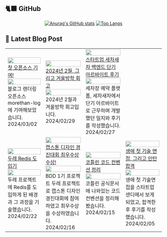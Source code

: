 

## 🐈‍⬛ GitHub

<div align = "center">
  
[![Anurag's GitHub stats](https://github-readme-stats.vercel.app/api?username=shkisme&rank_icon=github&include_all_commits=true&count_private=true&show_icons=true&theme=shades-of-purple&show=reviews,discussions_started,discussions_answered,prs_merged,prs_merged_percentage)](https://github.com/anuraghazra/github-readme-stats) 
[![Top Langs](https://github-readme-stats.vercel.app/api/top-langs/?username=shkisme&layout=donut&theme=shades-of-purple&langs_count=6&private=true&exclude_repo=Embedded-term)](https://github.com/anuraghazra/github-readme-stats)
  
</div>



## 📝 Latest Blog Post
<table><tbody><tr>

<td>
    <a href="https://shkisme.vercel.app/my-first-open-source-contribution">
        <img width="100%" src="https://www.notion.so/image/https%3A%2F%2Fprod-files-secure.s3.us-west-2.amazonaws.com%2Fb3f19c7d-afbd-41bb-a565-6804c04eb34f%2F7599a78d-0764-404e-8e31-a3bcce88070f%2FUntitled.png?table=block&id=1164db20-2210-4be5-90f3-d3c1be58b2f8&cache=v2"/><br/>
        <div>첫 오픈소스 기여!</div>
    </a>
    <div><div><img src="https://www.notion.so/image/https%3A%2F%2Fprod-files-secure.s3.us-west-2.amazonaws.com%2Fb3f19c7d-afbd-41bb-a565-6804c04eb34f%2F7599a78d-0764-404e-8e31-a3bcce88070f%2FUntitled.png?table=block&amp;id=1164db20-2210-4be5-90f3-d3c1be58b2f8&amp;cache=v2" style="width: 100%;" /><div>블로그 렌더링 오픈소스 morethan-log에 기여해보았습니다.</div></div></div>
    <div>2024/03/02</div>
</td>

<td>
    <a href="https://shkisme.vercel.app/2024-02-log">
        <img width="100%" src="https://og-image-korean.vercel.app/"/><br/>
        <div>2024년 2월, 그리고 겨울방학 회고</div>
    </a>
    <div><div><img src="https://og-image-korean.vercel.app/" style="width: 100%;" /><div>2024년 2월과 겨울방학 회고입니다.</div></div></div>
    <div>2024/02/29</div>
</td>

<td>
    <a href="https://shkisme.vercel.app/wash-car-new-car-part-time-job">
        <img width="100%" src="https://www.notion.so/image/https%3A%2F%2Fprod-files-secure.s3.us-west-2.amazonaws.com%2Fb3f19c7d-afbd-41bb-a565-6804c04eb34f%2F425d7ba5-89e6-43c8-9409-da799e4ec887%2FDevTools_Slug.png?table=block&id=8b889b6c-bcf3-4f28-864a-e7bed6d3e179&cache=v2"/><br/>
        <div>스타트업 세차새차 백엔드 단기 아르바이트 후기</div>
    </a>
    <div><div><img src="https://www.notion.so/image/https%3A%2F%2Fprod-files-secure.s3.us-west-2.amazonaws.com%2Fb3f19c7d-afbd-41bb-a565-6804c04eb34f%2F425d7ba5-89e6-43c8-9409-da799e4ec887%2FDevTools_Slug.png?table=block&amp;id=8b889b6c-bcf3-4f28-864a-e7bed6d3e179&amp;cache=v2" style="width: 100%;" /><div>세차장 예약 플랫폼, 세차새차에서 단기 아르바이트로 근무하며 개발했던 일지와 후기를 작성했습니다.</div></div></div>
    <div>2024/02/27</div>
</td>

</tr>
<tr>

<td>
    <a href="https://shkisme.vercel.app/doore-redis">
        <img width="100%" src="https://og-image-korean.vercel.app/"/><br/>
        <div>두레 Redis 도입기</div>
    </a>
    <div><div><img src="https://og-image-korean.vercel.app/" style="width: 100%;" /><div>두레 프로젝트에 Redis를 도입하게 된 배경과 그 과정을 기술했습니다.</div></div></div>
    <div>2024/02/22</div>
</td>

<td>
    <a href="https://shkisme.vercel.app/capstone-design-awards">
        <img width="100%" src="https://www.notion.so/image/https%3A%2F%2Fprod-files-secure.s3.us-west-2.amazonaws.com%2Fb3f19c7d-afbd-41bb-a565-6804c04eb34f%2Fc9694dd5-94c0-44a0-9526-377dfebcbeeb%2FIMG_2778.jpg?table=block&id=ce6b9093-b30b-4771-b07d-df9e3ddc4d0b&cache=v2"/><br/>
        <div>캡스톤 디자인 경진대회 최우수상 수상!</div>
    </a>
    <div><div><img src="https://www.notion.so/image/https%3A%2F%2Fprod-files-secure.s3.us-west-2.amazonaws.com%2Fb3f19c7d-afbd-41bb-a565-6804c04eb34f%2Fc9694dd5-94c0-44a0-9526-377dfebcbeeb%2FIMG_2778.jpg?table=block&amp;id=ce6b9093-b30b-4771-b07d-df9e3ddc4d0b&amp;cache=v2" style="width: 100%;" /><div>BDD 1기 프로젝트 두레 프로젝트로 캡스톤 디자인 경진대회에 참여하였고 최우수상을 수상하였습니다.</div></div></div>
    <div>2024/02/16</div>
</td>

<td>
    <a href="https://shkisme.vercel.app/kotlin-code-convention">
        <img width="100%" src="https://og-image-korean.vercel.app/"/><br/>
        <div>코틀린 코드 컨벤션 정리</div>
    </a>
    <div><div><img src="https://og-image-korean.vercel.app/" style="width: 100%;" /><div>코틀린 공식문서에 나와있는 코드 컨벤션을 정리해봤습니다.</div></div></div>
    <div>2024/02/15</div>
</td>

<td>
    <a href="https://shkisme.vercel.app/%EC%84%BC%EB%94%94-%EB%A9%B4%EC%A0%91-%ED%9B%84%EA%B8%B0">
        <img width="100%" src="https://og-image-korean.vercel.app/"/><br/>
        <div>생애 첫 기술 면접, 그리고 인턴 합격</div>
    </a>
    <div><div><img src="https://og-image-korean.vercel.app/" style="width: 100%;" /><div>생애 첫 기술면접을 스타트업 센디에서 보게 되었고, 합격한 후 후기를 작성했습니다.</div></div></div>
    <div>2024/02/05</div>
</td>
</tr></tbody></table>